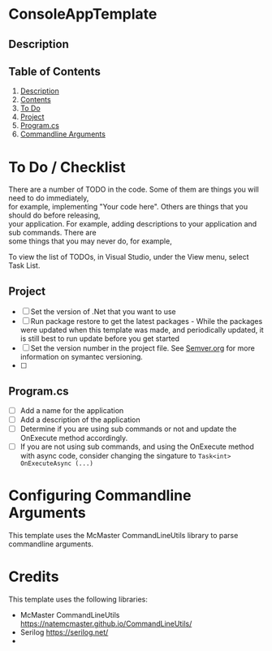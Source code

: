 ﻿# ConsoleAppTemplate  


## Description  


## Table of Contents  
1. [Description](#description)  
2. [Contents](#contents)  
3. [To Do](#to-do)  
4. [Project](#project)  
5. [Program.cs](#programcs)  
6. [Commandline Arguments](#commandline-arguments)  


# To Do / Checklist

There are a number of TODO in the code. Some of them are things you will need to do immediately,  
for example, implementing "Your code here". Others are things that you should do before releasing,  
your application. For example, adding descriptions to your application and sub commands. There are  
some things that you may never do, for example,  

To view the list of TODOs, in Visual Studio, under the View menu, select Task List.  

## Project  

- [ ] Set the version of .Net that you want to use
- [ ] Run package restore to get the latest packages - While the packages were updated when this template was made, and periodically updated, it is still best to run update before you get started
- [ ] Set the version number in the project file. See [Semver.org](https://semver.org/) for more information on symantec versioning.  
- [ ] 

## Program.cs  

- [ ] Add a name for the application  
- [ ] Add a description of the application  
- [ ] Determine if you are using sub commands or not and update the OnExecute method accordingly.
- [ ] If you are not using sub commands, and using the OnExecute method with async code, consider changing the singature to `Task<int> OnExecuteAsync (...)`

# Configuring Commandline Arguments

This template uses the McMaster CommandLineUtils library to parse commandline arguments.


# Credits
This template uses the following libraries:

- McMaster CommandLineUtils https://natemcmaster.github.io/CommandLineUtils/
- Serilog https://serilog.net/
- 